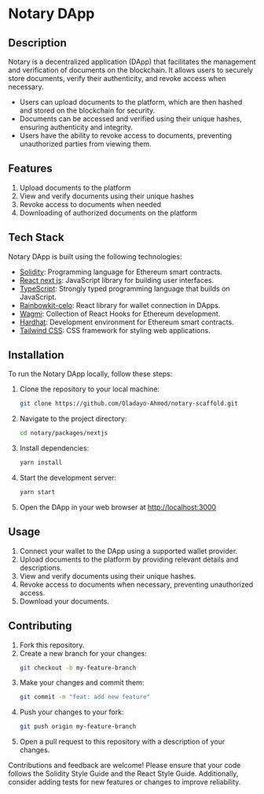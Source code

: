 # Notary DApp

## Description

Notary is a decentralized application (DApp) that facilitates the management and verification of documents on the blockchain. It allows users to securely store documents, verify their authenticity, and revoke access when necessary.

- Users can upload documents to the platform, which are then hashed and stored on the blockchain for security.
- Documents can be accessed and verified using their unique hashes, ensuring authenticity and integrity.
- Users have the ability to revoke access to documents, preventing unauthorized parties from viewing them.

## Features

1. Upload documents to the platform
2. View and verify documents using their unique hashes
3. Revoke access to documents when needed
4. Downloading of authorized documents on the platform

## Tech Stack

Notary DApp is built using the following technologies:

- [Solidity](https://docs.soliditylang.org/): Programming language for Ethereum smart contracts.
- [React next js](https://reactjs.org/): JavaScript library for building user interfaces.
- [TypeScript](https://www.typescriptlang.org): Strongly typed programming language that builds on JavaScript.
- [Rainbowkit-celo](https://docs.celo.org/developer/rainbowkit-celo): React library for wallet connection in DApps.
- [Wagmi](https://wagmi.sh): Collection of React Hooks for Ethereum development.
- [Hardhat](https://hardhat.org/): Development environment for Ethereum smart contracts.
- [Tailwind CSS](https://tailwindcss.com): CSS framework for styling web applications.

## Installation

To run the Notary DApp locally, follow these steps:

1. Clone the repository to your local machine: 
    ```bash
    git clone https://github.com/Oladayo-Ahmod/notary-scaffold.git
    ```
2. Navigate to the project directory:
    ```bash
    cd notary/packages/nextjs
    ```
3. Install dependencies:
  
    ```bash
    yarn install
    ```
4. Start the development server:
    ```bash
    yarn start
    ```
5. Open the DApp in your web browser at [http://localhost:3000](http://localhost:3000)

## Usage

1. Connect your wallet to the DApp using a supported wallet provider.
2. Upload documents to the platform by providing relevant details and descriptions.
3. View and verify documents using their unique hashes.
4. Revoke access to documents when necessary, preventing unauthorized access.
5. Download your documents.

## Contributing

1. Fork this repository.
2. Create a new branch for your changes:
    ```bash
    git checkout -b my-feature-branch
    ```
3. Make your changes and commit them:
    ```bash
    git commit -m "feat: add new feature"
    ```
4. Push your changes to your fork:
    ```bash
    git push origin my-feature-branch
    ```
5. Open a pull request to this repository with a description of your changes.

Contributions and feedback are welcome! Please ensure that your code follows the Solidity Style Guide and the React Style Guide. Additionally, consider adding tests for new features or changes to improve reliability.